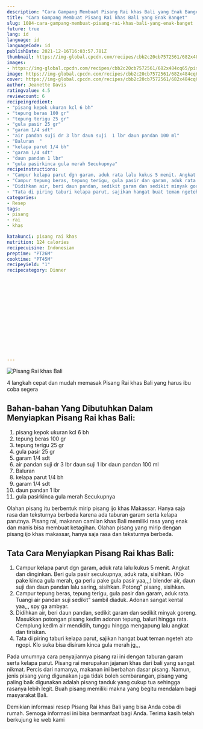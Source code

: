 ```yaml
---
description: "Cara Gampang Membuat Pisang Rai khas Bali yang Enak Banget"
title: "Cara Gampang Membuat Pisang Rai khas Bali yang Enak Banget"
slug: 1084-cara-gampang-membuat-pisang-rai-khas-bali-yang-enak-banget
future: true
lang: id
language: id
languageCode: id
publishDate: 2021-12-16T16:03:57.781Z 
thumbnail: https://img-global.cpcdn.com/recipes/cbb2c20cb7572561/682x484cq65/pisang-rai-khas-bali-foto-resep-utama.webp
images:
- https://img-global.cpcdn.com/recipes/cbb2c20cb7572561/682x484cq65/pisang-rai-khas-bali-foto-resep-utama.webp
image: https://img-global.cpcdn.com/recipes/cbb2c20cb7572561/682x484cq65/pisang-rai-khas-bali-foto-resep-utama.webp
cover: https://img-global.cpcdn.com/recipes/cbb2c20cb7572561/682x484cq65/pisang-rai-khas-bali-foto-resep-utama.webp
author: Jeanette Davis
ratingvalue: 4.5
reviewcount: 6
recipeingredient:
- "pisang kepok ukuran kcl 6 bh"
- "tepung beras 100 gr"
- "tepung terigu 25 gr"
- "gula pasir 25 gr"
- "garam 1/4 sdt"
- "air pandan suji dr 3 lbr daun suji  1 lbr daun pandan 100 ml"
- "Baluran  "
- "kelapa parut 1/4 bh"
- "garam 1/4 sdt"
- "daun pandan 1 lbr"
- "gula pasirkinca gula merah Secukupnya"
recipeinstructions:
- "Campur kelapa parut dgn garam, aduk rata lalu kukus 5 menit. Angkat dan dinginkan. Beri gula pasir secukupnya, aduk rata, sisihkan. (Klo pake kinca gula merah, ga perlu pake gula pasir yaa,,,) blender air, daun suji dan daun pandan lalu saring, sisihkan. Potong&#34; pisang, sisihkan."
- "Campur tepung beras, tepung terigu, gula pasir dan garam, aduk rata. Tuangi air pandan suji sedikit&#34; sambil diaduk. Adonan sangat kental yaa,,, spy ga ambyar."
- "Didihkan air, beri daun pandan, sedikit garam dan sedikit minyak goreng. Masukkan potongan pisang kedlm adonan tepung, baluri hingga rata. Cemplung kedlm air mendidih, tunggu hingga mengapung lalu angkat dan tiriskan."
- "Tata di piring taburi kelapa parut, sajikan hangat buat teman ngeteh ato ngopi. Klo suka bisa disiram kinca gula merah jg,,,"
categories:
- Resep
tags:
- pisang
- rai
- khas

katakunci: pisang rai khas 
nutrition: 124 calories
recipecuisine: Indonesian
preptime: "PT26M"
cooktime: "PT45M"
recipeyield: "1"
recipecategory: Dinner


     
    
    
    
    
    
    
    
    
    
    
      
    
---
```



![Pisang Rai khas Bali](https://img-global.cpcdn.com/recipes/cbb2c20cb7572561/682x484cq65/pisang-rai-khas-bali-foto-resep-utama.webp)

4 langkah cepat dan mudah memasak  Pisang Rai khas Bali yang harus ibu coba segera

<!--inarticleads1-->

## Bahan-bahan Yang Dibutuhkan Dalam Menyiapkan Pisang Rai khas Bali:

1. pisang kepok ukuran kcl 6 bh
1. tepung beras 100 gr
1. tepung terigu 25 gr
1. gula pasir 25 gr
1. garam 1/4 sdt
1. air pandan suji dr 3 lbr daun suji  1 lbr daun pandan 100 ml
1. Baluran  
1. kelapa parut 1/4 bh
1. garam 1/4 sdt
1. daun pandan 1 lbr
1. gula pasirkinca gula merah Secukupnya

Olahan pisang itu berbentuk mirip pisang ijo khas Makassar. Hanya saja rasa dan teksturnya berbeda karena ada taburan garam serta kelapa parutnya. Pisang rai, makanan camilan khas Bali memiliki rasa yang enak dan manis bisa membuat ketagihan. Olahan pisang yang mirip dengan pisang ijo khas makassar, hanya saja rasa dan teksturnya berbeda. 

<!--inarticleads2-->

## Tata Cara Menyiapkan Pisang Rai khas Bali:

1. Campur kelapa parut dgn garam, aduk rata lalu kukus 5 menit. Angkat dan dinginkan. Beri gula pasir secukupnya, aduk rata, sisihkan. (Klo pake kinca gula merah, ga perlu pake gula pasir yaa,,,) blender air, daun suji dan daun pandan lalu saring, sisihkan. Potong&#34; pisang, sisihkan.
1. Campur tepung beras, tepung terigu, gula pasir dan garam, aduk rata. Tuangi air pandan suji sedikit&#34; sambil diaduk. Adonan sangat kental yaa,,, spy ga ambyar.
1. Didihkan air, beri daun pandan, sedikit garam dan sedikit minyak goreng. Masukkan potongan pisang kedlm adonan tepung, baluri hingga rata. Cemplung kedlm air mendidih, tunggu hingga mengapung lalu angkat dan tiriskan.
1. Tata di piring taburi kelapa parut, sajikan hangat buat teman ngeteh ato ngopi. Klo suka bisa disiram kinca gula merah jg,,,


Pada umumnya cara penyajiannya pisang rai ini dengan taburan garam serta kelapa parut. Pisang rai merupakan jajanan khas dari bali yang sangat nikmat. Percis dari namanya, makanan ini berbahan dasar pisang. Namun, jenis pisang yang digunakan juga tidak boleh sembarangan, pisang yang paling baik digunakan adalah pisang tanduk yang cukup tua sehingga rasanya lebih legit. Buah pisang memiliki makna yang begitu mendalam bagi masyarakat Bali. 

Demikian informasi  resep Pisang Rai khas Bali   yang bisa Anda coba di rumah. Semoga informasi ini bisa bermanfaat bagi Anda. Terima kasih telah berkujung ke web kami
